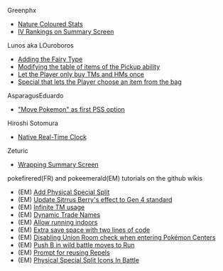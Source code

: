 Greenphx
* [Nature Coloured Stats](https://www.pokecommunity.com/showpost.php?p=10529826)
* [IV Rankings on Summary Screen](https://www.pokecommunity.com/showpost.php?p=10529804)

Lunos aka LOuroboros
* [Adding the Fairy Type](https://www.pokecommunity.com/showpost.php?p=10325868)
* [Modifying the table of items of the Pickup ability](https://www.pokecommunity.com/showpost.php?p=9987541&postcount=11)
* [Let the Player only buy TMs and HMs once](https://www.pokecommunity.com/showpost.php?p=10182590&postcount=117)
* [Special that lets the Player choose an item from the bag](https://www.pokecommunity.com/showpost.php?p=10463639)

AsparagusEduardo
* ["Move Pokemon" as first PSS option](https://www.pokecommunity.com/showpost.php?p=10065761)

Hiroshi Sotomura
* [Native Real-Time Clock](https://www.pokecommunity.com/showpost.php?p=10391167)

Zeturic
* [Wrapping Summary Screen](https://www.pokecommunity.com/showpost.php?p=10060875&postcount=27)

pokefirered(FR) and pokeemerald(EM) tutorials on the github wikis
* (EM) [Add Physical Special Split](https://github.com/pret/pokeemerald/wiki/add-physical-special-split)
* (EM) [Update Sitrrus Berry's effect to Gen 4 standard](https://github.com/pret/pokeemerald/wiki/Update-Sitrus-Berry's-effect-to-Gen-4-standard)
* (EM) [Infinite TM usage](https://github.com/pret/pokeemerald/wiki/Infinite-TM-usage)
* (EM) [Dynamic Trade Names](https://github.com/pret/pokeemerald/wiki/Dynamic-Trade-Names)
* (EM) [Allow running indoors](https://github.com/pret/pokeemerald/wiki/Allow-running-indoors)
* (EM) [Extra save space with two lines of code](https://github.com/pret/pokeemerald/wiki/Extra-save-space-with-two-lines-of-code)
* (EM) [Disabling Union Room check when entering Pokémon Centers](https://github.com/pret/pokeemerald/wiki/Disabling-Union-Room-check-when-entering-Pok%C3%A9mon-Centers)
* (EM) [Push B in wild battle moves to Run](https://github.com/pret/pokeemerald/wiki/Push-B-in-wild-battle-moves-to-Run)
* (EM) [Prompt for reusing Repels](https://github.com/pret/pokeemerald/wiki/Prompt-for-reusing-Repels)
* (EM) [Physical Special Split Icons In Battle](https://github.com/Jaizu/pokeemerald-public/commit/7eafd6e150ddfc91b2ea2cb52a18b5141a61d46e)
